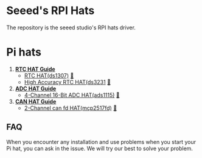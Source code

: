 # Seeed's RPI Hats

The repository is the seeed studio's RPI hats driver. 
# Pi hats

1. [**RTC HAT Guide**](https://github.com/Seeed-Studio/pi-hats/tree/dev/RTC-HAT)  
	* [RTC HAT(ds1307)](www.google.com) [🛒](www.google.com)
	* [High Accuracy RTC HAT(ds3231](www.google.com) [🛒](www.google.com)
2. [**ADC HAT Guide**](https://github.com/Seeed-Studio/pi-hats/tree/dev/RTC-HAT)  
	* [4-Channel 16-Bit ADC HAT(ads1115)](www.google.com) [🛒](www.google.com)
3. [**CAN HAT Guide**](https://github.com/Seeed-Studio/pi-hats/tree/dev/RTC-HAT)  
	* [2-Channel can fd HAT(mcp2517fd)](www.google.com) [🛒](www.google.com)

## FAQ

When you encounter any installation and use problems when you start your Pi hat, you can ask in the issue. We will try our best to solve your problem.